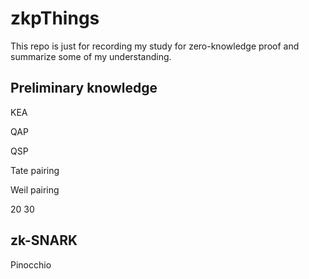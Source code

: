 # zkpThings

This repo is just for recording my study for zero-knowledge proof and summarize some of my understanding.

## Preliminary knowledge

KEA

QAP

QSP

Tate pairing

Weil pairing

20 30

## zk-SNARK

Pinocchio